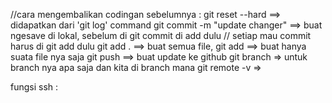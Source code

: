 //cara mengembalikan codingan sebelumnya : git reset --hard ==> didapatkan dari 'git log' 
command git commit -m "update changer" ==> buat ngesave di lokal, sebelum di git commit di add dulu // setiap mau commit harus di git add dulu 
git add . ==> buat semua file, git add ==> buat hanya suata file nya saja 
git push ==> buat update ke github
git branch => untuk branch nya apa saja dan kita di branch mana
git remote -v => 

fungsi ssh :
